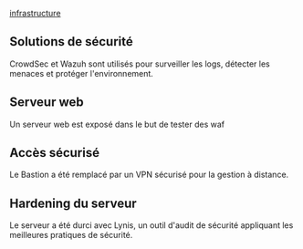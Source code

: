 [infrastructure](infrastructure.png)


## Solutions de sécurité
CrowdSec et Wazuh sont utilisés pour surveiller les logs, détecter les menaces et protéger l'environnement.

## Serveur web
Un serveur web est exposé dans le but de tester des waf

## Accès sécurisé
Le Bastion a été remplacé par un VPN sécurisé pour la gestion à distance.

## Hardening du serveur
Le serveur a été durci avec Lynis, un outil d'audit de sécurité appliquant les meilleures pratiques de sécurité.


